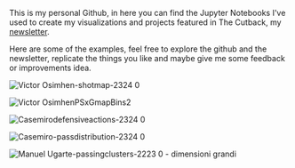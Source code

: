 This is my personal Github, in here you can find the Jupyter Notebooks I've used to create my visualizations and projects featured in The Cutback, my [newsletter](https://the-cutback.beehiiv.com/). 

Here are some of the examples, feel free to explore the github and the newsletter, replicate the things you like and maybe give me some feedback or improvements idea.

![Victor Osimhen-shotmap-2324 0](https://github.com/user-attachments/assets/5e3d642a-0034-43ff-bea7-8be8e04e43aa)

![Victor OsimhenPSxGmapBins2](https://github.com/user-attachments/assets/bae93c89-168e-4a04-a6c9-c0328fa7228a)

![Casemirodefensiveactions-2324 0](https://github.com/user-attachments/assets/3d9db4ce-e562-42b9-88c4-400887da55f0)

![Casemiro-passdistribution-2324 0](https://github.com/user-attachments/assets/fbb63423-0970-41c0-9728-1d66ef2f7653)

![Manuel Ugarte-passingclusters-2223 0 - dimensioni grandi](https://github.com/user-attachments/assets/d4a16afd-c5e6-489d-ac79-997ef99f78be)
